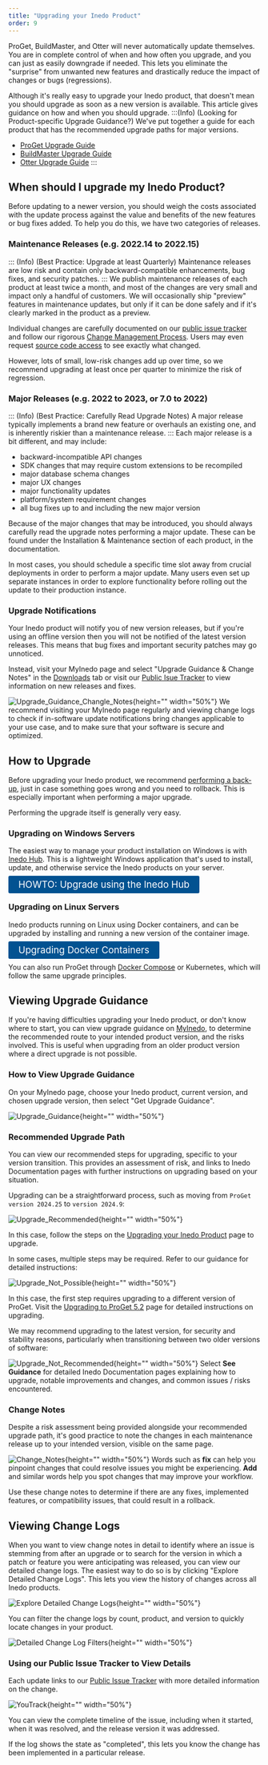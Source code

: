 ```yaml
---
title: "Upgrading your Inedo Product"
order: 9
---
```

ProGet, BuildMaster, and Otter will never automatically update themselves. You are in complete control of when and how often you upgrade, and you can just as easily downgrade if needed. This lets you eliminate the "surprise" from unwanted new features and drastically reduce the impact of changes or bugs (regressions).

Although it's really easy to upgrade your Inedo product, that doesn't mean you  should upgrade as soon as a new version is available. This article gives guidance on how and when you should upgrade.
:::(Info) (Looking for Product-specific Upgrade Guidance?)
We've put together a guide for each product that has the recommended upgrade paths for major versions.
* [ProGet Upgrade Guide](/docs/proget-upgrade-guide)
* [BuildMaster Upgrade Guide](/docs/buildmaster-upgrading)
* [Otter Upgrade Guide](/docs/otter-upgrading)
:::

## When should I upgrade my Inedo Product?
Before updating to a newer version, you should weigh the costs associated with the update process against the value and benefits of the new features or bug fixes added. To help you do this, we have two categories of releases.

### Maintenance Releases (e.g. 2022.14  to 2022.15)
::: (Info) (Best Practice: Upgrade at least Quarterly)
Maintenance releases are low risk and contain only backward-compatible enhancements, bug fixes, and security patches.
:::
We publish maintenance releases of each product at least twice a month, and most of the changes are very small and impact only a handful of customers. We will occasionally ship "preview" features in maintenance updates, but only if it can be done safely and if it's clearly marked in the product as a preview.

Individual changes are carefully documented on our <a href="https://issues.inedo.com/">public issue tracker</a> and follow our rigorous <a href="https://issues.inedo.com/youtrack/dashboard?id=fa2b918f-c687-4c96-a6ec-b9fa7e1c5c90">Change Management Process</a>. Users may even request <a href="https://inedo.com/open/source-code-request">source code access</a> to see exactly what changed.

However, lots of small, low-risk changes add up over time, so we recommend upgrading  at least once per quarter to minimize the risk of regression.

### Major Releases (e.g. 2022 to 2023, or 7.0 to 2022)
::: (Info) (Best Practice: Carefully Read Upgrade Notes)
A major release typically implements a brand new feature or overhauls an existing one, and is inherently riskier than a maintenance release.
:::
Each major release is a bit different, and may include:
* backward-incompatible API changes
* SDK changes that may require custom extensions to be recompiled
* major database schema changes
* major UX changes
* major functionality updates
* platform/system requirement changes
* all bug fixes up to and including the new major version

Because of the major changes that may be introduced, you should always carefully read the upgrade notes performing a major update. These can be found under the Installation & Maintenance section of each product, in the documentation.

In most cases, you should schedule a specific time slot away from crucial deployments in order to perform a major update. Many users even set up separate instances in order to explore functionality before rolling out the update to their production instance.

### Upgrade Notifications

Your Inedo product will notify you of new version releases, but if you're using an offline version then you will not be notified of the latest version releases. This means that bug fixes and important security patches may go unnoticed.

Instead, visit your MyInedo page and select "Upgrade Guidance & Change Notes" in the [Downloads](https://my.inedo.com/downloads) tab or visit our [Public Isue Tracker](https://issues.inedo.com/dashboard?id=87c77108-8027-4453-aa65-15e83cf8782e) to view information on new releases and fixes.

![Upgrade_Guidance_Changle_Notes](/resources/docs/myinedo-viewingupgradeguidance-upgradeguidanceandchangenotes.png){height="" width="50%"}
We recommend visiting your MyInedo page regularly and viewing change logs to check if in-software update notifications bring changes applicable to your use case, and to make sure that your software is secure and optimized.

## How to Upgrade
Before upgrading your Inedo product, we recommend [performing a back-up](/docs/installation/backing-up-restoring), just in case something goes wrong and you need to rollback. This is especially important when performing a major upgrade.

Performing the upgrade itself is generally very easy.

### Upgrading on Windows Servers
The easiest way to manage your product installation on Windows is with [Inedo Hub](/docs/installation/windows/desktophub-overview). This is a lightweight Windows application that's used to install, update, and otherwise service the Inedo products on your server.

<a href="/docs/installation/windows/inedo-hub-upgrade-downgrade" style=" background:#025291;color:#ffffff;padding: 6px 20px;  border-radius: 3px;font-size: 14pt;text-decoration:none">HOWTO: Upgrade using the Inedo Hub</a>
### Upgrading on Linux Servers
Inedo products running on Linux using Docker containers, and can be upgraded by installing and running a new version of the container image.

<a href="/docs/installation/linux/installation-upgrading-docker-containers" style=" background:#025291;color:#ffffff;padding: 6px 20px;  border-radius: 3px;font-size: 14pt;text-decoration:none">Upgrading Docker Containers</a>

You can also run ProGet through [Docker Compose](/docs/installation/linux/docker-compose-installation-guide) or Kubernetes, which will follow the same upgrade principles.

## Viewing Upgrade Guidance
If you're having difficulties upgrading your Inedo product, or don't know where to start, you can view upgrade guidance on [MyInedo](https://my.inedo.com/log-in), to determine the recommended route to your intended product version, and the risks involved. This is useful when upgrading from an older product version where a direct upgrade is not possible.

### How to View Upgrade Guidance

On your MyInedo page, choose your Inedo product, current version, and chosen upgrade version, then select "Get Upgrade Guidance".

![Upgrade_Guidance](/resources/docs/myinedo-viewingupgradeguidance-getupgradeguidance.png){height="" width="50%"}

### Recommended Upgrade Path

You can view our recommended steps for upgrading, specific to your version transition. This provides an assessment of risk, and links to Inedo Documentation pages with further instructions on upgrading based on your situation.

Upgrading can be a straightforward process, such as moving from `ProGet version 2024.25` to `version 2024.9`:

![Upgrade_Recommended](/resources/docs/myinedo-viewingupgradeguidance-upgraderecommended.png){height="" width="50%"}

In this case, follow the steps on the [Upgrading your Inedo Product](/docs/installation/upgrading) page to upgrade.

In some cases, multiple steps may be required. Refer to our guidance for detailed instructions:

![Upgrade_Not_Possible](/resources/docs/myinedo-viewingupgradeguidance-directupgradenotpossible.png){height="" width="50%"}

In this case, the first step requires upgrading to a different version of ProGet. Visit the [Upgrading to ProGet 5.2](/docs/proget/installation/proget-upgrade-guide/proget-installation-and-maintenance-and-upgrade-notes-upgrading-to-proget-5-2) page for detailed instructions on upgrading.

We may recommend upgrading to the latest version, for security and stability reasons, particularly when transitioning between two older versions of software:

![Upgrade_Not_Recommended](/resources/docs/myinedo-viewingupgradeguidance-upgradenotrecommended.png){height="" width="50%"}
Select **See Guidance** for detailed Inedo Documentation pages explaining how to upgrade, notable improvements and changes, and common issues / risks encountered.
### Change Notes
Despite a risk assessment being provided alongside your recommended upgrade path, it's good practice to note the changes in each maintenance release up to your intended version, visible on the same page.

![Change_Notes](/resources/docs/myinedo-viewingupgradeguidance-changelogsredbox.png){height="" width="50%"}
Words such as **fix** can help you pinpoint changes that could resolve issues you might be experiencing. **Add** and similar words help you spot changes that may improve your workflow.

Use these change notes to determine if there are any fixes, implemented features, or compatibility issues, that could result in a rollback.

## Viewing Change Logs
When you want to view change notes in detail to identify where an issue is stemming from after an upgrade or to search for the version in which a patch or feature you were anticipating was released, you can view our detailed change logs. The easiest way to do so is by clicking "Explore Detailed Change Logs". This lets you view the history of changes across all Inedo products.

![Explore Detailed Change Logs](/resources/docs/myinedo-viewingupgradeguidance-exploredetailedchangelogs.png){height="" width="50%"}

You can filter the change logs by count, product, and version to quickly locate changes in your product.

![Detailed Change Log Filters](/resources/docs/myinedo-viewingchangelogs-detailedchangelogfilters.png){height="" width="50%"}

### Using our Public Issue Tracker to View Details
Each update links to our [Public Issue Tracker](https://issues.inedo.com/dashboard?id=87c77108-8027-4453-aa65-15e83cf8782e&_gl=1*m68oqx*_gcl_au*NTUyMjMzOTM0LjE3NDE1ODEzMzM.) with more detailed information on the change.

![YouTrack](/resources/docs/myinedo-viewingchangelogs-youtrack.png){height="" width="50%"}

You can view the complete timeline of the issue, including when it started, when it was resolved, and the release version it was addressed.

If the log shows the state as "completed", this lets you know the change has been implemented in a particular release.
